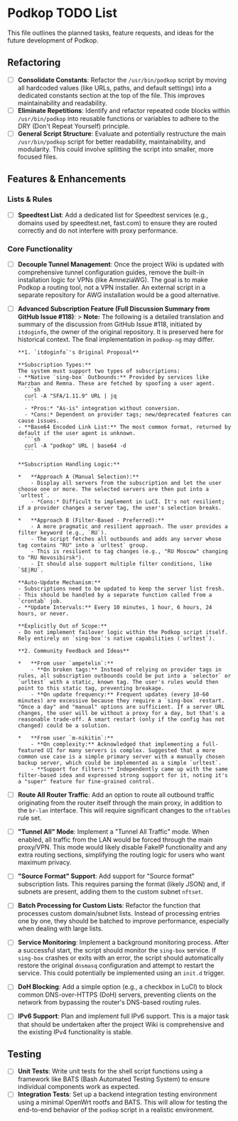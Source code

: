 # Podkop TODO List

This file outlines the planned tasks, feature requests, and ideas for the future development of Podkop.

## Refactoring

- [ ] **Consolidate Constants**: Refactor the `/usr/bin/podkop` script by moving all hardcoded values (like URLs, paths, and default settings) into a dedicated constants section at the top of the file. This improves maintainability and readability.
- [ ] **Eliminate Repetitions**: Identify and refactor repeated code blocks within `/usr/bin/podkop` into reusable functions or variables to adhere to the DRY (Don't Repeat Yourself) principle.
- [ ] **General Script Structure**: Evaluate and potentially restructure the main `/usr/bin/podkop` script for better readability, maintainability, and modularity. This could involve splitting the script into smaller, more focused files.

## Features & Enhancements

### Lists & Rules

- [ ] **Speedtest List**: Add a dedicated list for Speedtest services (e.g., domains used by speedtest.net, fast.com) to ensure they are routed correctly and do not interfere with proxy performance.

### Core Functionality

- [ ] **Decouple Tunnel Management**: Once the project Wiki is updated with comprehensive tunnel configuration guides, remove the built-in installation logic for VPNs (like AmneziaWG). The goal is to make Podkop a routing tool, not a VPN installer. An external script in a separate repository for AWG installation would be a good alternative.
- [ ] **Advanced Subscription Feature (Full Discussion Summary from GitHub Issue #118)**:
      > **Note:** The following is a detailed translation and summary of the discussion from GitHub Issue #118, initiated by `itdoginfo`, the owner of the original repository. It is preserved here for historical context. The final implementation in `podkop-ng` may differ.

      **1. `itdoginfo`'s Original Proposal**

      **Subscription Types:**
      The system must support two types of subscriptions:
      - **Native `sing-box` Outbounds:** Provided by services like Marzban and Remna. These are fetched by spoofing a user agent.
        ```sh
        curl -A "SFA/1.11.9" URL | jq
        ```
        - *Pros:* "As-is" integration without conversion.
        - *Cons:* Dependent on provider tags; new/deprecated features can cause issues.
      - **Base64 Encoded Link List:** The most common format, returned by default if the user agent is unknown.
        ```sh
        curl -A "podkop" URL | base64 -d
        ```

      **Subscription Handling Logic:**

      *   **Approach A (Manual Selection):**
          - Display all servers from the subscription and let the user choose one or more. The selected servers are then put into a `urltest`.
          - *Cons:* Difficult to implement in LuCI. It's not resilient; if a provider changes a server tag, the user's selection breaks.

      *   **Approach B (Filter-Based - Preferred):**
          - A more pragmatic and resilient approach. The user provides a filter keyword (e.g., `RU`).
          - The script fetches all outbounds and adds any server whose tag contains "RU" into a `urltest` group.
          - This is resilient to tag changes (e.g., "RU Moscow" changing to "RU Novosibirsk").
          - It should also support multiple filter conditions, like `SE|RU`.

      **Auto-Update Mechanism:**
      - Subscriptions need to be updated to keep the server list fresh.
      - This should be handled by a separate function called from a `crontab` job.
      - **Update Intervals:** Every 10 minutes, 1 hour, 6 hours, 24 hours, or never.

      **Explicitly Out of Scope:**
      - Do not implement failover logic within the Podkop script itself. Rely entirely on `sing-box`'s native capabilities (`urltest`).

      **2. Community Feedback and Ideas**

      *   **From user `ampetelin`:**
          - **On broken tags:** Instead of relying on provider tags in rules, all subscription outbounds could be put into a `selector` or `urltest` with a static, known tag. The user's rules would then point to this static tag, preventing breakage.
          - **On update frequency:** Frequent updates (every 10-60 minutes) are excessive because they require a `sing-box` restart. "Once a day" and "manual" options are sufficient. If a server URL changes, the user will be without a proxy for a day, but that's a reasonable trade-off. A smart restart (only if the config has not changed) could be a solution.

      *   **From user `m-nikitin`:**
          - **On complexity:** Acknowledged that implementing a full-featured UI for many servers is complex. Suggested that a more common use case is a simple primary server with a manually chosen backup server, which could be implemented as a simple `urltest`.
          - **Support for filters:** Independently came up with the same filter-based idea and expressed strong support for it, noting it's a "super" feature for fine-grained control.
- [ ] **Route All Router Traffic**: Add an option to route all outbound traffic originating from the router itself through the main proxy, in addition to the `br-lan` interface. This will require significant changes to the `nftables` rule set.
- [ ] **"Tunnel All" Mode**: Implement a "Tunnel All Traffic" mode. When enabled, all traffic from the LAN would be forced through the main proxy/VPN. This mode would likely disable FakeIP functionality and any extra routing sections, simplifying the routing logic for users who want maximum privacy.
- [ ] **"Source Format" Support**: Add support for "Source format" subscription lists. This requires parsing the format (likely JSON) and, if subnets are present, adding them to the custom subnet `nftset`.
- [ ] **Batch Processing for Custom Lists**: Refactor the function that processes custom domain/subnet lists. Instead of processing entries one by one, they should be batched to improve performance, especially when dealing with large lists.
- [ ] **Service Monitoring**: Implement a background monitoring process. After a successful start, the script should monitor the `sing-box` service. If `sing-box` crashes or exits with an error, the script should automatically restore the original `dnsmasq` configuration and attempt to restart the service. This could potentially be implemented using an `init.d` trigger.
- [ ] **DoH Blocking**: Add a simple option (e.g., a checkbox in LuCI) to block common DNS-over-HTTPS (DoH) servers, preventing clients on the network from bypassing the router's DNS-based routing rules.
- [ ] **IPv6 Support**: Plan and implement full IPv6 support. This is a major task that should be undertaken after the project Wiki is comprehensive and the existing IPv4 functionality is stable.

## Testing

- [ ] **Unit Tests**: Write unit tests for the shell script functions using a framework like BATS (Bash Automated Testing System) to ensure individual components work as expected.
- [ ] **Integration Tests**: Set up a backend integration testing environment using a minimal OpenWrt rootfs and BATS. This will allow for testing the end-to-end behavior of the `podkop` script in a realistic environment.
